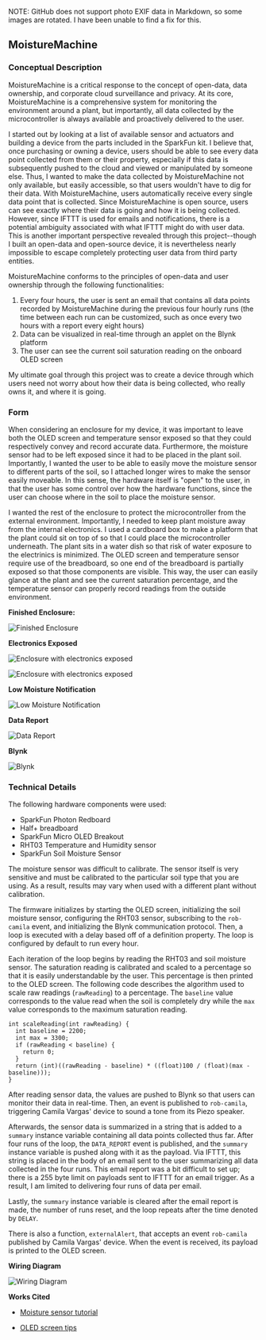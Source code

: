 NOTE: GitHub does not support photo EXIF data in Markdown, so some images are rotated. I have been unable to find a fix for this.

## MoistureMachine

### Conceptual Description

MoistureMachine is a critical response to the concept of open-data, data ownership, and corporate cloud surveillance and privacy. At its core, MoistureMachine is a comprehensive system for monitoring the environment around a plant, but importantly, all data collected by the microcontroller is always available and proactively delivered to the user.

I started out by looking at a list of available sensor and actuators and building a device from the parts included in the SparkFun kit. I believe that, once purchasing or owning a device, users should be able to see every data point collected from them or their property, especially if this data is subsequently pushed to the cloud and viewed or manipulated by someone else. Thus, I wanted to make the data collected by MoistureMachine not only available, but easily accessible, so that users wouldn't have to dig for their data. With MoistureMachine, users automatically receive every single data point that is collected. Since MoistureMachine is open source, users can see exactly where their data is going and how it is being collected. However, since IFTTT is used for emails and notifications, there is a potential ambiguity associated with what IFTTT might do with user data. This is another important perspective revealed through this project--though I built an open-data and open-source device, it is nevertheless nearly impossible to escape completely protecting user data from third party entities.

MoistureMachine conforms to the principles of open-data and user ownership through the following functionalities:

1. Every four hours, the user is sent an email that contains all data points recorded by MoistureMachine during the previous four hourly runs (the time between each run can be customized, such as once every two hours with a report every eight hours)
2. Data can be visualized in real-time through an applet on the Blynk platform
3. The user can see the current soil saturation reading on the onboard OLED screen

My ultimate goal through this project was to create a device through which users need not worry about how their data is being collected, who really owns it, and where it is going.


### Form

When considering an enclosure for my device, it was important to leave both the OLED screen and temperature sensor exposed so that they could respectively convey and record accurate data. Furthermore, the moisture sensor had to be left exposed since it had to be placed in the plant soil. Importantly, I wanted the user to be able to easily move the moisture sensor to different parts of the soil, so I attached longer wires to make the sensor easily moveable. In this sense, the hardware itself is "open" to the user, in that the user has some control over how the hardware functions, since the user can choose where in the soil to place the moisture sensor.

I wanted the rest of the enclosure to protect the microcontroller from the external environment. Importantly, I needed to keep plant moisture away from the internal electronics. I used a cardboard box to make a platform that the plant could sit on top of so that I could place the microcontroller underneath. The plant sits in a water dish so that risk of water exposure to the electrinics is minimized. The OLED screen and temperature sensor require use of the breadboard, so one end of the breadboard is partially exposed so that those components are visible. This way, the user can easily glance at the plant and see the current saturation percentage, and the temperature sensor can properly record readings from the outside environment.

**Finished Enclosure:**

![Finished Enclosure](images/enclosure.jpg)

**Electronics Exposed**

![Enclosure with electronics exposed](images/device.jpg)

![Enclosure with electronics exposed](images/device2.jpg)

**Low Moisture Notification**

![Low Moisture Notification](images/notification.png)

**Data Report**

![Data Report](images/report.png)

**Blynk**

![Blynk](images/blynk.png)


### Technical Details

The following hardware components were used:

* SparkFun Photon Redboard
* Half+ breadboard
* SparkFun Micro OLED Breakout
* RHT03 Temperature and Humidity sensor
* SparkFun Soil Moisture Sensor

The moisture sensor was difficult to calibrate. The sensor itself is very sensitive and must be calibrated to the particular soil type that you are using. As a result, results may vary when used with a different plant without calibration.

The firmware initializes by starting the OLED screen, initializing the soil moisture sensor, configuring the RHT03 sensor, subscribing to the `rob-camila` event, and initializing the Blynk communication protocol. Then, a loop is executed with a delay based off of a definition property. The loop is configured by default to run every hour.

Each iteration of the loop begins by reading the RHT03 and soil moisture sensor. The saturation reading is calibrated and scaled to a percentage so that it is easily understandable by the user. This percentage is then printed to the OLED screen. The following code describes the algorithm used to scale raw readings (`rawReading`) to a percentage. The `baseline` value corresponds to the value read when the soil is completely dry while the `max` value corresponds to the maximum saturation reading.

```
int scaleReading(int rawReading) {
  int baseline = 2200;
  int max = 3300;
  if (rawReading < baseline) {
    return 0;
  }
  return (int)((rawReading - baseline) * ((float)100 / (float)(max - baseline)));
}
```

After reading sensor data, the values are pushed to Blynk so that users can monitor their data in real-time. Then, an event is published to `rob-camila`, triggering Camila Vargas' device to sound a tone from its Piezo speaker.

Afterwards, the sensor data is summarized in a string that is added to a `summary` instance variable containing all data points collected thus far. After four runs of the loop, the `DATA_REPORT` event is published, and the `summary` instance variable is pushed along with it as the payload. Via IFTTT, this string is placed in the body of an email sent to the user summarizing all data collected in the four runs. This email report was a bit difficult to set up; there is a 255 byte limit on payloads sent to IFTTT for an email trigger. As a result, I am limited to delivering four runs of data per email.

Lastly, the `summary` instance variable is cleared after the email report is made, the number of runs reset, and the loop repeats after the time denoted by `DELAY`.

There is also a function, `externalAlert`, that accepts an event `rob-camila` published by Camila Vargas' device. When the event is received, its payload is printed to the OLED screen.

**Wiring Diagram**

![Wiring Diagram](images/wiring_diagram.jpg)

**Works Cited**

* [Moisture sensor tutorial](https://learn.sparkfun.com/tutorials/soil-moisture-sensor-hookup-guide)

* [OLED screen tips](https://learn.sparkfun.com/tutorials/sparkfun-inventors-kit-for-photon-experiment-guide/experiment-10-pong)
